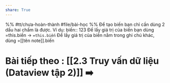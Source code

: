 ```yaml
---
share: True
---
```

%%
#tt/chưa-hoàn-thành
#file/bài-học
%%
Để tạo biến bạn chỉ cần dùng 2 dấu hai chấm là được. Ví dụ:
biến:: 123
Để lấy giá trị của biến bạn dùng =this.biến → `=this.biến`
Để lấy giá trị của biến nằm trong ghi chú khác, dùng =[[tên note]].biến
# Bài tiếp theo : [[2.3 Truy vấn dữ liệu (Dataview tập 2)]] ➡️

